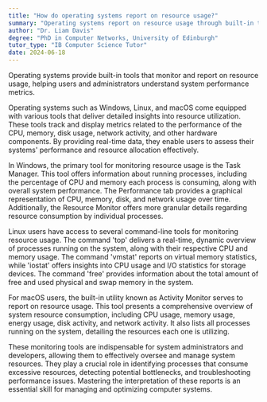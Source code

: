 ```yaml
---
title: "How do operating systems report on resource usage?"
summary: "Operating systems report on resource usage through built-in tools that monitor and display system performance metrics."
author: "Dr. Liam Davis"
degree: "PhD in Computer Networks, University of Edinburgh"
tutor_type: "IB Computer Science Tutor"
date: 2024-06-18
---
```


Operating systems provide built-in tools that monitor and report on resource usage, helping users and administrators understand system performance metrics.

Operating systems such as Windows, Linux, and macOS come equipped with various tools that deliver detailed insights into resource utilization. These tools track and display metrics related to the performance of the CPU, memory, disk usage, network activity, and other hardware components. By providing real-time data, they enable users to assess their systems' performance and resource allocation effectively.

In Windows, the primary tool for monitoring resource usage is the Task Manager. This tool offers information about running processes, including the percentage of CPU and memory each process is consuming, along with overall system performance. The Performance tab provides a graphical representation of CPU, memory, disk, and network usage over time. Additionally, the Resource Monitor offers more granular details regarding resource consumption by individual processes.

Linux users have access to several command-line tools for monitoring resource usage. The command 'top' delivers a real-time, dynamic overview of processes running on the system, along with their respective CPU and memory usage. The command 'vmstat' reports on virtual memory statistics, while 'iostat' offers insights into CPU usage and I/O statistics for storage devices. The command 'free' provides information about the total amount of free and used physical and swap memory in the system.

For macOS users, the built-in utility known as Activity Monitor serves to report on resource usage. This tool presents a comprehensive overview of system resource consumption, including CPU usage, memory usage, energy usage, disk activity, and network activity. It also lists all processes running on the system, detailing the resources each one is utilizing.

These monitoring tools are indispensable for system administrators and developers, allowing them to effectively oversee and manage system resources. They play a crucial role in identifying processes that consume excessive resources, detecting potential bottlenecks, and troubleshooting performance issues. Mastering the interpretation of these reports is an essential skill for managing and optimizing computer systems.
    